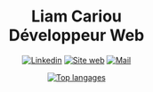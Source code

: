 <h1 align="center">Liam Cariou <br> Développeur Web</h1>

<p align="center">
  <a href="https://www.linkedin.com/in/Liamcariou/"><img src="https://img.shields.io/badge/-Linkedin-blue?style=flat-square&logo=Linkedin&logoColor=white" alt="Linkedin"></a>
  <a href="https://www.liamcariou.fr/"><img src="https://img.shields.io/badge/-Visitez%20mon%20site%20web-5d58a2?style=flat-square&logo=Google%20Chrome&logoColor=white" alt="Site web"></a>
  <a href="mailto:contact@liamcariou.fr"><img src="https://img.shields.io/badge/-contact@liamcariou.fr-red?style=flat-square&logo=Mail.Ru&logoColor=white" alt="Mail"></a>
</p>



<div align="center">

[![Top langages](https://github-readme-stats.vercel.app/api/top-langs/?username=Liamcr21)](https://github.com/anuraghazra/github-readme-stats)
  
  </div>
